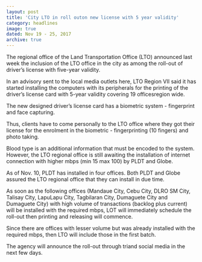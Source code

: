 ```yaml
---
layout: post
title: 'City LTO in roll outon new license with 5 year validity'
category: headlines
image: true
dated: Nov 19 - 25, 2017
archive: true
---
```


The regional office of the Land Transportation Office (LTO) announced last week the inclusion of the LTO office in the city as among the roll-out of driver’s license with five-year validity.

In an advisory sent to the local media outlets here, LTO Region VII said it has started installing the computers with its peripherals for the printing of the driver’s license card with 5-year validity covering 19 officesregion wide.

The new designed driver’s license card has a biometric system - fingerprint and face capturing. 

Thus, clients have to come personally to the LTO office where they got their license for the enrolment in the biometric - fingerprinting (10 fingers) and photo taking. 

Blood type is an additional information that must be encoded to the system.
However, the LTO regional office is still awaiting the installation of internet connection with higher mbps (min 15 max 100) by PLDT and Globe. 

As of Nov. 10, PLDT has installed in four offices. Both PLDT and Globe assured the LTO regional office that they can install in due time.

As soon as the following offices (Mandaue City, Cebu City, DLRO SM City, Talisay City, LapuLapu City, Tagbilaran City, Dumaguete City and Dumaguete City) with high volume of transactions (backlog plus current) will be installed with the required mbps, LOT will immediately schedule the roll-out then printing and releasing will commence.

Since there are offices with lesser volume but was already installed with the required mbps, then LTO will include those in the first batch.

The agency will announce the roll-out through triand social media in the next few days.